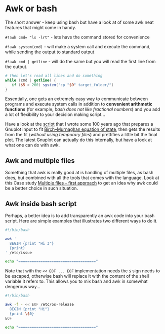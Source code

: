 # Awk or bash

The short answer - keep using bash but have a look at of some awk neat features that might come in handy.

`#!awk cmd= "ls -lrt"` - lets have the command stored for convenience

`#!awk system(cmd)` - will make a system call and execute the command, while sending the output to standard output

`#!awk cmd | getline` - will do the same but you will read the first line from the output.

``` awk
# then let's read all lines and do something
while (cmd | getline) {    
   if ($5 > 200) system("cp "$9" target_folder/")
}
```

Essentially, one gets an extremely easy way to communicate between programs and execute system calls in addition to **convenient arithmetic functions** (for example, _bash does not like fractional numbers_) and you add a lot of flexibility to your decision making script...

Have a look at the [script](./Case_studies/awk_gnuplot.md) that I wrote some 100 years ago that prepares a Gnuplot input to fit [Birch–Murnaghan equation of state](https://en.wikipedia.org/wiki/Birch%E2%80%93Murnaghan_equation_of_state), then gets the results from the fit (_without using temporary files_) and prettifies a little bit the final plot. The latest Gnuplot can actually do this internally, but have a look at what one can do with awk.

## Awk and multiple files
Something that awk is really good at is handling of multiple files, as bash does, but combined with all the tools that comes with the language. Look at this Case study [Multiple files - first approach](./Case_studies/multiple_files_I.md) to get an idea why awk could be a better choice in such situation.

## Awk inside bash script
Perhaps, a better idea is to add transparently an awk code into your bash script. Here are simple examples that illustrates two different ways to do it.

``` bash
#!/bin/bash

awk '
  BEGIN {print "Hi 3"}
  {print}
' /etc/issue

echo "==================================="
```
Note that with the `<< EOF ... EOF` implementation needs the `$` sign needs to be escaped, otherwise bash will replace it with the content of the shell variable it refers to. This allows you to mix bash and awk in somewhat dengerous way...

``` bash
#!/bin/bash

awk -f - << EOF /etc/os-release
  BEGIN {print "Hi"}
  {print \$0}
EOF

echo "==================================="
```

